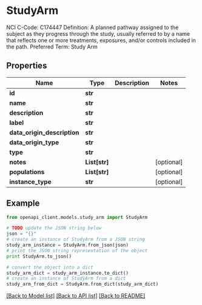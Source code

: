 # StudyArm

NCI C-Code: C174447 Definition: A planned pathway assigned to the subject as they progress through the study, usually referred to by a name that reflects one or more treatments, exposures, and/or controls included in the path. Preferred Term: Study Arm

## Properties
Name | Type | Description | Notes
------------ | ------------- | ------------- | -------------
**id** | **str** |  | 
**name** | **str** |  | 
**description** | **str** |  | 
**label** | **str** |  | 
**data_origin_description** | **str** |  | 
**data_origin_type** | **str** |  | 
**type** | **str** |  | 
**notes** | **List[str]** |  | [optional] 
**populations** | **List[str]** |  | [optional] 
**instance_type** | **str** |  | [optional] 

## Example

```python
from openapi_client.models.study_arm import StudyArm

# TODO update the JSON string below
json = "{}"
# create an instance of StudyArm from a JSON string
study_arm_instance = StudyArm.from_json(json)
# print the JSON string representation of the object
print StudyArm.to_json()

# convert the object into a dict
study_arm_dict = study_arm_instance.to_dict()
# create an instance of StudyArm from a dict
study_arm_from_dict = StudyArm.from_dict(study_arm_dict)
```
[[Back to Model list]](../README.md#documentation-for-models) [[Back to API list]](../README.md#documentation-for-api-endpoints) [[Back to README]](../README.md)


